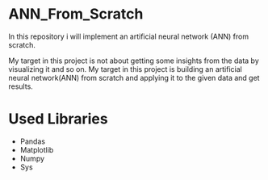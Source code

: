# ANN_From_Scratch
In this repository i will implement an artificial neural network (ANN) from scratch.

My target in this project is not about getting some insights from the data by visualizing it and so on. My target in this project is building an artificial neural network(ANN) from scratch and applying it to the given data and get results. 
# Used Libraries
- Pandas
- Matplotlib
- Numpy
- Sys
